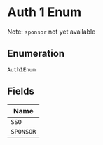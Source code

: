 
# Auth 1 Enum

Note: `sponsor` not yet available

## Enumeration

`Auth1Enum`

## Fields

| Name |
|  --- |
| `SSO` |
| `SPONSOR` |

